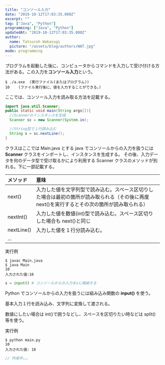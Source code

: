 ```yaml
---
title: "コンソール入力"
date: "2019-10-12T17:03:35.000Z"
excerpt: ""
tag: ["Java", "Python"]
programming: ["Java", "Python"]
updatedAt: "2019-10-12T17:03:35.000Z"
author:
  name: Tatsuroh Wakasugi
  picture: "/assets/blog/authors/WAT.jpg"
mode: programming
---
```


プログラムを起動した後に、コンピュータからコマンドを入力して受け付ける方法がある。この入力を**コンソール入力**という。

```
$ ./a.exe  (実行ファイル(またはプログラム))
10    (ファイル実行後に、値を入力することができる。)
```

ここでは、コンソール入力を読み取る方法を記載する。

<div class="note_content_by_programming_language" id="note_content_Java">

```java
import java.util.Scanner;
public static void main(String args[]){
  //Scannerのインスタンスを生成
  Scanner sc = new Scanner(System.in);

  //String型で１行読み込む
  String s = sc.nextLine();
}
```

クラスはここでは Main.java とする
java でコンソールからの入力を扱うには **Scanner** クラスをインポートし、インスタンスを生成する。
その後、入力データを何のデータ型で受け取るかにより利用する Scanner クラスのメソッドが別れる。下に一部記載する。

| メソッド   | 意味                                                                                                                                          |
| :--------- | :-------------------------------------------------------------------------------------------------------------------------------------------- |
| next()     | 入力した値を文字列型で読み込む。スペース区切りした場合は最初の箇所が読み取られる（その後に再度 next()を実行するとその次の箇所が読み取られる） |
| nextInt()  | 入力した値を数値(int)型で読み込む。スペース区切りした場合も next()と同じ                                                                      |
| nextLine() | 入力した値を１行分読み込む。                                                                                                                  |
| ...        |                                                                                                                                               |

実行例

```
$ javac Main.java
$ java Main
10
入力された値:10
```

</div>
<div class="note_content_by_programming_language" id="note_content_Python">

```python
s = input() # コンソールからの入力をsに格納する
```

Python でコンソールからの入力を扱うには組み込み関数の **input()** を使う。

基本入力１行を読み込み、文字列に変換して渡される。

数値にしたい場合は int()で囲うなどし、スペースを区切りたい時などは split()等を使う。

実行例

```
$ python main.py
10
入力された値: 10
```

</div>
<div class="note_content_by_programming_language" id="note_content_Javascript">

```javascript
// 作成中。。。
```

</div>
